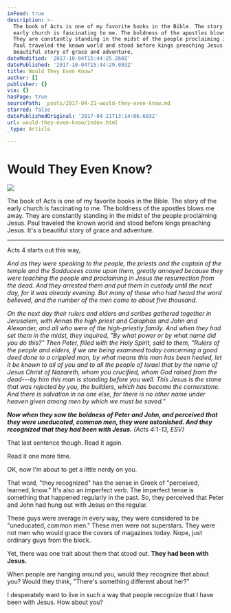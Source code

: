 ```yaml
---
inFeed: true
description: >-
  The book of Acts is one of my favorite books in the Bible. The story of the
  early church is fascinating to me. The boldness of the apostles blows me away.
  They are constantly standing in the midst of the people proclaiming Jesus.
  Paul traveled the known world and stood before kings preaching Jesus. It’s a
  beautiful story of grace and adventure. 
dateModified: '2017-10-04T15:44:25.260Z'
datePublished: '2017-10-04T15:44:29.093Z'
title: Would They Even Know?
author: []
publisher: {}
via: {}
hasPage: true
sourcePath: _posts/2017-04-21-would-they-even-know.md
starred: false
datePublishedOriginal: '2017-04-21T13:14:06.683Z'
url: would-they-even-know/index.html
_type: Article

---
```

# Would They Even Know?
![](https://the-grid-user-content.s3-us-west-2.amazonaws.com/46274c39-0d3d-4cb6-a3ce-95d4acbf2a55.jpg)

The book of Acts is one of my favorite books in the Bible. The story of the early church is fascinating to me. The boldness of the apostles blows me away. They are constantly standing in the midst of the people proclaiming Jesus. Paul traveled the known world and stood before kings preaching Jesus. It's a beautiful story of grace and adventure. 

---

Acts 4 starts out this way, 

_And as they were speaking to the people, the priests and the captain of the temple and the Sadducees came upon them, greatly annoyed because they were teaching the people and proclaiming in Jesus the resurrection from the dead. And they arrested them and put them in custody until the next day, for it was already evening. But many of those who had heard the word believed, and the number of the men came to about five thousand._

_On the next day their rulers and elders and scribes gathered together in Jerusalem, with Annas the high priest and Caiaphas and John and Alexander, and all who were of the high-priestly family. And when they had set them in the midst, they inquired, "By what power or by what name did you do this?" Then Peter, filled with the Holy Spirit, said to them, "Rulers of the people and elders, if we are being examined today concerning a good deed done to a crippled man, by what means this man has been healed, let it be known to all of you and to all the people of Israel that by the name of Jesus Christ of Nazareth, whom you crucified, whom God raised from the dead---by him this man is standing before you well. This Jesus is the stone that was rejected by you, the builders, which has become the cornerstone. And there is salvation in no one else, for there is no other name under heaven given among men by which we must be saved."_

_**Now when they saw the boldness of Peter and John, and perceived that they were uneducated, common men, they were astonished. And they recognized that they had been with Jesus.** (Acts 4:1-13, ESV)_

That last sentence though. Read it again. 

Read it one more time. 

OK, now I'm about to get a little nerdy on you. 

That word, "they recognized" has the sense in Greek of "perceived, learned, know." It's also an imperfect verb. The imperfect tense is something that happened regularly in the past. So, they perceived that Peter and John had hung out with Jesus on the regular. 

These guys were average in every way, they were considered to be "uneducated, common men." These men were not superstars. They were not men who would grace the covers of magazines today. Nope, just ordinary guys from the block. 

Yet, there was one trait about them that stood out. **They had been with Jesus.**

When people are hanging around you, would they recognize that about you? Would they think, "There's something different about her?" 

I desperately want to live in such a way that people recognize that I have been with Jesus. How about you?